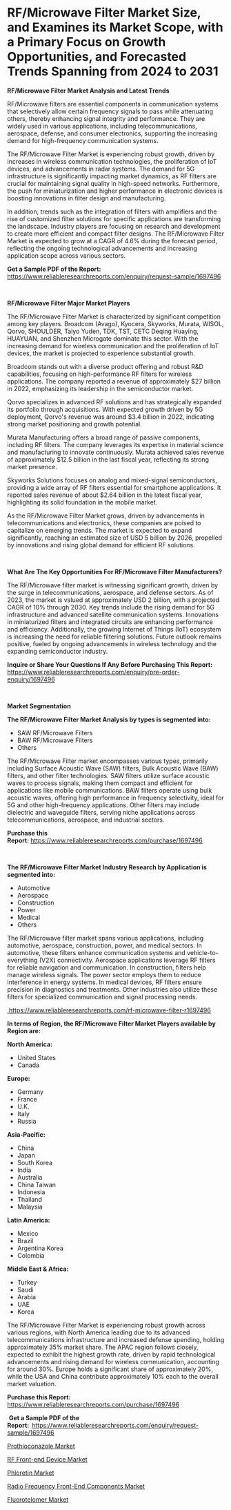 <p><h1>RF/Microwave Filter Market Size, and Examines its Market Scope, with a Primary Focus on Growth Opportunities, and Forecasted Trends Spanning from 2024 to 2031</h1></p><p><strong>RF/Microwave Filter Market Analysis and Latest Trends</strong></p>
<p><p>RF/Microwave filters are essential components in communication systems that selectively allow certain frequency signals to pass while attenuating others, thereby enhancing signal integrity and performance. They are widely used in various applications, including telecommunications, aerospace, defense, and consumer electronics, supporting the increasing demand for high-frequency communication systems.</p><p>The RF/Microwave Filter Market is experiencing robust growth, driven by increases in wireless communication technologies, the proliferation of IoT devices, and advancements in radar systems. The demand for 5G infrastructure is significantly impacting market dynamics, as RF filters are crucial for maintaining signal quality in high-speed networks. Furthermore, the push for miniaturization and higher performance in electronic devices is boosting innovations in filter design and manufacturing.</p><p>In addition, trends such as the integration of filters with amplifiers and the rise of customized filter solutions for specific applications are transforming the landscape. Industry players are focusing on research and development to create more efficient and compact filter designs. The RF/Microwave Filter Market is expected to grow at a CAGR of 4.6% during the forecast period, reflecting the ongoing technological advancements and increasing application scope across various sectors.</p></p>
<p><strong>Get a Sample PDF of the Report:&nbsp;</strong> <a href="https://www.reliableresearchreports.com/enquiry/request-sample/1697496?utm_campaign=24&utm_medium=2&utm_source=Github&utm_content=ia&utm_term=03102024&utm_id=rfmicrowave-filter">https://www.reliableresearchreports.com/enquiry/request-sample/1697496</a></p>
<p>&nbsp;</p>
<p><strong>RF/Microwave Filter Major Market Players</strong></p>
<p><p>The RF/Microwave Filter Market is characterized by significant competition among key players. Broadcom (Avago), Kyocera, Skyworks, Murata, WISOL, Qorvo, SHOULDER, Taiyo Yuden, TDK, TST, CETC Deqing Huaying, HUAYUAN, and Shenzhen Microgate dominate this sector. With the increasing demand for wireless communication and the proliferation of IoT devices, the market is projected to experience substantial growth.</p><p>Broadcom stands out with a diverse product offering and robust R&D capabilities, focusing on high-performance RF filters for wireless applications. The company reported a revenue of approximately $27 billion in 2022, emphasizing its leadership in the semiconductor market.</p><p>Qorvo specializes in advanced RF solutions and has strategically expanded its portfolio through acquisitions. With expected growth driven by 5G deployment, Qorvo's revenue was around $3.4 billion in 2022, indicating strong market positioning and growth potential.</p><p>Murata Manufacturing offers a broad range of passive components, including RF filters. The company leverages its expertise in material science and manufacturing to innovate continuously. Murata achieved sales revenue of approximately $12.5 billion in the last fiscal year, reflecting its strong market presence.</p><p>Skyworks Solutions focuses on analog and mixed-signal semiconductors, providing a wide array of RF filters essential for smartphone applications. It reported sales revenue of about $2.64 billion in the latest fiscal year, highlighting its solid foundation in the mobile market.</p><p>As the RF/Microwave Filter Market grows, driven by advancements in telecommunications and electronics, these companies are poised to capitalize on emerging trends. The market is expected to expand significantly, reaching an estimated size of USD 5 billion by 2026, propelled by innovations and rising global demand for efficient RF solutions.</p></p>
<p>&nbsp;</p>
<p><strong>What Are The Key Opportunities For RF/Microwave Filter Manufacturers?</strong></p>
<p><p>The RF/Microwave filter market is witnessing significant growth, driven by the surge in telecommunications, aerospace, and defense sectors. As of 2023, the market is valued at approximately USD 2 billion, with a projected CAGR of 10% through 2030. Key trends include the rising demand for 5G infrastructure and advanced satellite communication systems. Innovations in miniaturized filters and integrated circuits are enhancing performance and efficiency. Additionally, the growing Internet of Things (IoT) ecosystem is increasing the need for reliable filtering solutions. Future outlook remains positive, fueled by ongoing advancements in wireless technology and the expanding semiconductor industry.</p></p>
<p><strong>Inquire or Share Your Questions If Any Before Purchasing This Report:</strong> <a href="https://www.reliableresearchreports.com/enquiry/pre-order-enquiry/1697496?utm_campaign=24&utm_medium=2&utm_source=Github&utm_content=ia&utm_term=03102024&utm_id=rfmicrowave-filter">https://www.reliableresearchreports.com/enquiry/pre-order-enquiry/1697496</a></p>
<p>&nbsp;</p>
<p><strong>Market Segmentation</strong></p>
<p><strong>The RF/Microwave Filter Market Analysis by types is segmented into:</strong></p>
<p><ul><li>SAW RF/Microwave Filters</li><li>BAW RF/Microwave Filters</li><li>Others</li></ul></p>
<p><p>The RF/Microwave Filter market encompasses various types, primarily including Surface Acoustic Wave (SAW) filters, Bulk Acoustic Wave (BAW) filters, and other filter technologies. SAW filters utilize surface acoustic waves to process signals, making them compact and efficient for applications like mobile communications. BAW filters operate using bulk acoustic waves, offering high performance in frequency selectivity, ideal for 5G and other high-frequency applications. Other filters may include dielectric and waveguide filters, serving niche applications across telecommunications, aerospace, and industrial sectors.</p></p>
<p><strong>Purchase this Report:&nbsp;</strong><a href="https://www.reliableresearchreports.com/purchase/1697496?utm_campaign=24&utm_medium=2&utm_source=Github&utm_content=ia&utm_term=03102024&utm_id=rfmicrowave-filter">https://www.reliableresearchreports.com/purchase/1697496</a></p>
<p>&nbsp;</p>
<p><strong>The RF/Microwave Filter Market Industry Research by Application is segmented into:</strong></p>
<p><ul><li>Automotive</li><li>Aerospace</li><li>Construction</li><li>Power</li><li>Medical</li><li>Others</li></ul></p>
<p><p>The RF/Microwave filter market spans various applications, including automotive, aerospace, construction, power, and medical sectors. In automotive, these filters enhance communication systems and vehicle-to-everything (V2X) connectivity. Aerospace applications leverage RF filters for reliable navigation and communication. In construction, filters help manage wireless signals. The power sector employs them to reduce interference in energy systems. In medical devices, RF filters ensure precision in diagnostics and treatments. Other industries also utilize these filters for specialized communication and signal processing needs.</p></p>
<p><a href="https://www.reliableresearchreports.com/rf-microwave-filter-r1697496?utm_campaign=24&utm_medium=2&utm_source=Github&utm_content=ia&utm_term=03102024&utm_id=rfmicrowave-filter">&nbsp;https://www.reliableresearchreports.com/rf-microwave-filter-r1697496</a></p>
<p><strong>In terms of Region, the RF/Microwave Filter Market Players available by Region are:</strong></p>
<p>
    <p> <strong> North America: </strong>
        <ul>
            <li>United States</li>
            <li>Canada</li>
        </ul>
        </p> 
    <p> <strong> Europe: </strong>
        <ul>
            <li>Germany</li>
            <li>France</li>
            <li>U.K.</li>
            <li>Italy</li>
            <li>Russia</li>
        </ul>
        </p> 
    <p> <strong> Asia-Pacific: </strong>
        <ul>
            <li>China</li>
            <li>Japan</li>
            <li>South Korea</li>
            <li>India</li>
            <li>Australia</li>
            <li>China Taiwan</li>
            <li>Indonesia</li>
            <li>Thailand</li>
            <li>Malaysia</li>
        </ul>
        </p> 
    <p> <strong> Latin America: </strong>
        <ul>
            <li>Mexico</li>
            <li>Brazil</li>
            <li>Argentina Korea</li>
            <li>Colombia</li>
        </ul>
        </p> 
    <p> <strong> Middle East & Africa: </strong>
        <ul>
            <li>Turkey</li>
            <li>Saudi</li>
            <li>Arabia</li>
            <li>UAE</li>
            <li>Korea</li>
        </ul>
    </p>
    </p>
<p><p>The RF/Microwave Filter Market is experiencing robust growth across various regions, with North America leading due to its advanced telecommunications infrastructure and increased defense spending, holding approximately 35% market share. The APAC region follows closely, expected to exhibit the highest growth rate, driven by rapid technological advancements and rising demand for wireless communication, accounting for around 30%. Europe holds a significant share of approximately 20%, while the USA and China contribute approximately 10% each to the overall market valuation.</p></p>
<p><strong>Purchase this Report: </strong><a href="https://www.reliableresearchreports.com/purchase/1697496?utm_campaign=24&utm_medium=2&utm_source=Github&utm_content=ia&utm_term=03102024&utm_id=rfmicrowave-filter">https://www.reliableresearchreports.com/purchase/1697496</a></p>
<p>&nbsp;<strong>Get a Sample PDF of the Report:&nbsp;&nbsp;</strong><a href="https://www.reliableresearchreports.com/enquiry/request-sample/1697496?utm_campaign=24&utm_medium=2&utm_source=Github&utm_content=ia&utm_term=03102024&utm_id=rfmicrowave-filter">https://www.reliableresearchreports.com/enquiry/request-sample/1697496</a></p>
<p><strong></strong></p>
<p><p><a href="https://www.linkedin.com/pulse/prothioconazole-market-research-report-exploring-size-revenue-kgzve?utm_campaign=24&utm_medium=2&utm_source=Github&utm_content=ia&utm_term=03102024&utm_id=rfmicrowave-filter">Prothioconazole Market</a></p><p><a href="https://github.com/JosephineMcguire65/Market-Research-Report-List-1/blob/main/rf-front-end-device-market.md?utm_campaign=24&utm_medium=2&utm_source=Github&utm_content=ia&utm_term=03102024&utm_id=rfmicrowave-filter">RF Front-end Device Market</a></p><p><a href="https://www.linkedin.com/pulse/comprehensive-phloretin-market-report-regional-analysis-ssace?utm_campaign=24&utm_medium=2&utm_source=Github&utm_content=ia&utm_term=03102024&utm_id=rfmicrowave-filter">Phloretin Market</a></p><p><a href="https://github.com/FahadAhmed712/Market-Research-Report-List-1/blob/main/radio-frequency-front-end-components-market.md?utm_campaign=24&utm_medium=2&utm_source=Github&utm_content=ia&utm_term=03102024&utm_id=rfmicrowave-filter">Radio Frequency Front-End Components Market</a></p><p><a href="https://www.linkedin.com/pulse/global-fluorotelomer-market-sector-types-applications-player-sbyde?utm_campaign=24&utm_medium=2&utm_source=Github&utm_content=ia&utm_term=03102024&utm_id=rfmicrowave-filter">Fluorotelomer Market</a></p></p>